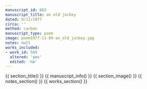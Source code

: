 ```yaml
---
manuscript_id: 863
manuscript_title: an old jockey
dated: 9/11/1977
circa: ''
method: carbon
manuscript_type: poem
image: poem1977-11-09-an_old_jockey.jpg
notes: null
works_included:
- work_id: 569
  altered: 'yes'
  edited: 'no'
---
```


{{ section_title() }}
{{ manuscript_info() }}
{{ section_image() }}
{{ notes_section() }}
{{ works_section() }}
